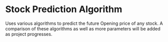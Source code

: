 # Stock Prediction Algorithm

Uses various algorithms to predict the future Opening price of any stock. A comparison of these algorithms as well as more parameters will be added as project progresses.
